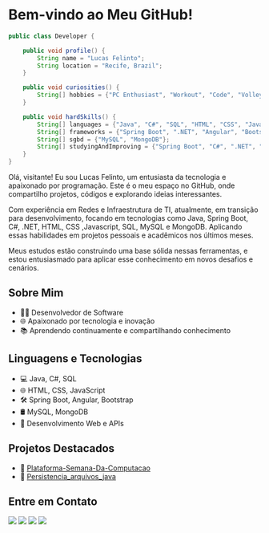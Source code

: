 # Bem-vindo ao Meu GitHub!
```java
public class Developer {  

    public void profile() {
        String name = "Lucas Felinto";
        String location = "Recife, Brazil";
    }

    public void curiosities() {
        String[] hobbies = {"PC Enthusiast", "Workout", "Code", "Volleyball", "Animes", "Self-knowledge"};
    }

    public void hardSkills() {
        String[] languages = {"Java", "C#", "SQL", "HTML", "CSS", "Javascript"};
        String[] frameworks = {"Spring Boot", ".NET", "Angular", "Bootstrap"};
        String[] sgbd = {"MySQL", "MongoDB"};
        String[] studyingAndImproving = {"Spring Boot", "C#", ".NET", "Angular", "Bootstrap"};
    }
}
```
Olá, visitante! Eu sou Lucas Felinto, um entusiasta da tecnologia e apaixonado por programação. Este é o meu espaço no GitHub, onde compartilho projetos, códigos e explorando ideias interessantes.

Com experiência em Redes e Infraestrutura de TI, atualmente, em transição para desenvolvimento, focando em tecnologias como Java, Spring Boot, C#, .NET, HTML, CSS ,Javascript, SQL, MySQL e MongoDB. Aplicando essas habilidades em projetos pessoais e acadêmicos nos últimos meses.

Meus estudos estão construindo uma base sólida nessas ferramentas, e estou entusiasmado para aplicar esse conhecimento em novos desafios e cenários.


## Sobre Mim

- 👨‍💻 Desenvolvedor de Software
- 🌐 Apaixonado por tecnologia e inovação
- 📚 Aprendendo continuamente e compartilhando conhecimento

## Linguagens e Tecnologias

- 💻 Java, C#, SQL
- 🌐 HTML, CSS, JavaScript
- 🛠️ Spring Boot, Angular, Bootstrap
- 🛢️ MySQL, MongoDB
- 🚀 Desenvolvimento Web e APIs

## Projetos Destacados

- 🌟 <a href="https://github.com/rafaelpdemelo/Plataforma-Semana-Da-Computacao/tree/master" target="_blank"> Plataforma-Semana-Da-Computacao</a>
- 🌟 <a href="https://github.com/lucasvfelinto/Persistencia_arquivos_java" target="_blank"> Persistencia_arquivos_java</a>

## Entre em Contato

<a href="https://www.linkedin.com/in/lucasvfelinto/" target="_blank"><img src="https://img.shields.io/badge/-LinkedIn-%230077B5?style=for-the-badge&logo=linkedin&logoColor=white" target="_blank"></a>
<a href="https://lucas-felinto-curriculo_2022.surge.sh/" target="_blank"><img src="https://img.shields.io/badge/-My%20WebSite-%23000000?style=for-the-badge&logo=website&logoColor=white&color=purple"></a>
<a href = "mailto: lucas.felinto.office@gmail.com"><img src="https://img.shields.io/badge/Gmail-D14836?style=for-the-badge&logo=gmail&logoColor=white" target="_blank"></a>
<a href="https://instagram.com/lucasvfelinto" target="_blank"><img src="https://img.shields.io/badge/-Instagram-%23E4405F?style=for-the-badge&logo=instagram&logoColor=white"></a>


